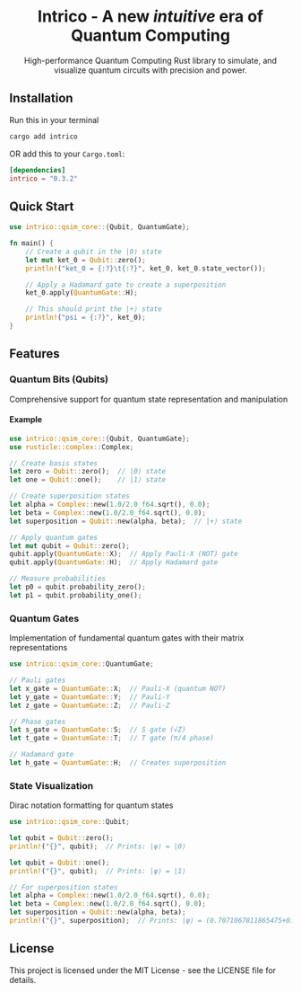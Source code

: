 <h1 align="center">Intrico - A new <i>intuitive</i> era of Quantum Computing</h1>
<p align="center">High-performance Quantum Computing Rust library to simulate, and visualize quantum circuits with precision and power.</p>

## Installation

Run this in your terminal
```bash
cargo add intrico
```

OR add this to your `Cargo.toml`:

```toml
[dependencies]
intrico = "0.3.2"
```

## Quick Start

```rust
use intrico::qsim_core::{Qubit, QuantumGate};

fn main() {
    // Create a qubit in the |0⟩ state
    let mut ket_0 = Qubit::zero();
    println!("ket_0 = {:?}\t{:?}", ket_0, ket_0.state_vector());

    // Apply a Hadamard gate to create a superposition
    ket_0.apply(QuantumGate::H);

    // This should print the |+⟩ state
    println!("psi = {:?}", ket_0);
}
```

## Features

### Quantum Bits (Qubits)
Comprehensive support for quantum state representation and manipulation

#### Example

```rust
use intrico::qsim_core::{Qubit, QuantumGate};
use rusticle::complex::Complex;

// Create basis states
let zero = Qubit::zero();  // |0⟩ state
let one = Qubit::one();    // |1⟩ state

// Create superposition states
let alpha = Complex::new(1.0/2.0_f64.sqrt(), 0.0);
let beta = Complex::new(1.0/2.0_f64.sqrt(), 0.0);
let superposition = Qubit::new(alpha, beta);  // |+⟩ state

// Apply quantum gates
let mut qubit = Qubit::zero();
qubit.apply(QuantumGate::X);  // Apply Pauli-X (NOT) gate
qubit.apply(QuantumGate::H);  // Apply Hadamard gate

// Measure probabilities
let p0 = qubit.probability_zero();
let p1 = qubit.probability_one();
```

### Quantum Gates
Implementation of fundamental quantum gates with their matrix representations

```rust
use intrico::qsim_core::QuantumGate;

// Pauli gates
let x_gate = QuantumGate::X;  // Pauli-X (quantum NOT)
let y_gate = QuantumGate::Y;  // Pauli-Y
let z_gate = QuantumGate::Z;  // Pauli-Z

// Phase gates
let s_gate = QuantumGate::S;  // S gate (√Z)
let t_gate = QuantumGate::T;  // T gate (π/4 phase)

// Hadamard gate
let h_gate = QuantumGate::H;  // Creates superposition
```

### State Visualization
Dirac notation formatting for quantum states

```rust
use intrico::qsim_core::Qubit;

let qubit = Qubit::zero();
println!("{}", qubit);  // Prints: |ψ⟩ = |0⟩

let qubit = Qubit::one();
println!("{}", qubit);  // Prints: |ψ⟩ = |1⟩

// For superposition states
let alpha = Complex::new(1.0/2.0_f64.sqrt(), 0.0);
let beta = Complex::new(1.0/2.0_f64.sqrt(), 0.0);
let superposition = Qubit::new(alpha, beta);
println!("{}", superposition);  // Prints: |ψ⟩ = (0.7071067811865475+0i)|0⟩ + (0.7071067811865475+0i)|1⟩
```

## License

This project is licensed under the MIT License - see the LICENSE file for details.